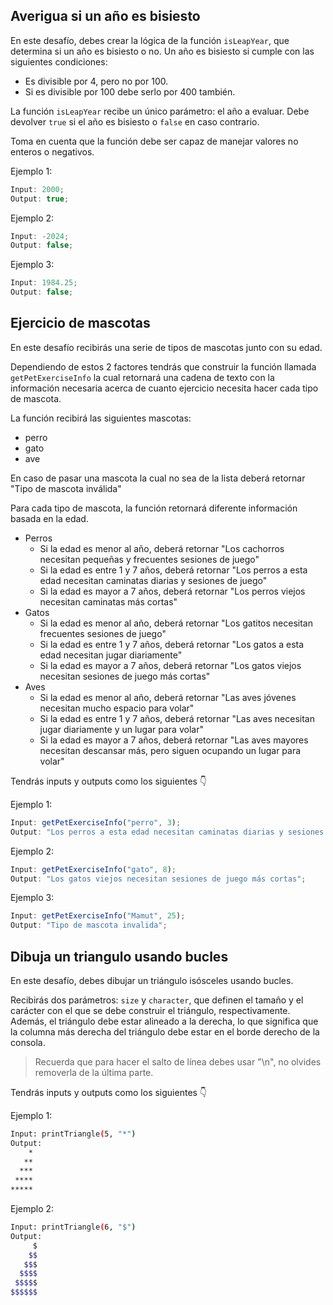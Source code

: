 ## Averigua si un año es bisiesto

En este desafío, debes crear la lógica de la función `isLeapYear`, que determina si un año es bisiesto o no. Un año es bisiesto si cumple con las siguientes condiciones:

- Es divisible por 4, pero no por 100.
- Si es divisible por 100 debe serlo por 400 también.

La función `isLeapYear` recibe un único parámetro: el año a evaluar. Debe devolver `true` si el año es bisiesto o `false` en caso contrario.

Toma en cuenta que la función debe ser capaz de manejar valores no enteros o negativos.

Ejemplo 1:

```js
Input: 2000;
Output: true;
```

Ejemplo 2:

```js
Input: -2024;
Output: false;
```

Ejemplo 3:

```js
Input: 1984.25;
Output: false;
```

## Ejercicio de mascotas

En este desafío recibirás una serie de tipos de mascotas junto con su edad.

Dependiendo de estos 2 factores tendrás que construir la función llamada `getPetExerciseInfo` la cual retornará una cadena de texto con la información necesaria acerca de cuanto ejercicio necesita hacer cada tipo de mascota.

La función recibirá las siguientes mascotas:

- perro
- gato
- ave

En caso de pasar una mascota la cual no sea de la lista deberá retornar "Tipo de mascota inválida"

Para cada tipo de mascota, la función retornará diferente información basada en la edad.

- Perros
  - Si la edad es menor al año, deberá retornar "Los cachorros necesitan pequeñas y frecuentes sesiones de juego"
  - Si la edad es entre 1 y 7 años, deberá retornar "Los perros a esta edad necesitan caminatas diarias y sesiones de juego"
  - Si la edad es mayor a 7 años, deberá retornar "Los perros viejos necesitan caminatas más cortas"
- Gatos
  - Si la edad es menor al año, deberá retornar "Los gatitos necesitan frecuentes sesiones de juego"
  - Si la edad es entre 1 y 7 años, deberá retornar "Los gatos a esta edad necesitan jugar diariamente"
  - Si la edad es mayor a 7 años, deberá retornar "Los gatos viejos necesitan sesiones de juego más cortas"
- Aves
  - Si la edad es menor al año, deberá retornar "Las aves jóvenes necesitan mucho espacio para volar"
  - Si la edad es entre 1 y 7 años, deberá retornar "Las aves necesitan jugar diariamente y un lugar para volar"
  - Si la edad es mayor a 7 años, deberá retornar "Las aves mayores necesitan descansar más, pero siguen ocupando un lugar para volar"

Tendrás inputs y outputs como los siguientes 👇

Ejemplo 1:

```js
Input: getPetExerciseInfo("perro", 3);
Output: "Los perros a esta edad necesitan caminatas diarias y sesiones de juego";
```

Ejemplo 2:

```js
Input: getPetExerciseInfo("gato", 8);
Output: "Los gatos viejos necesitan sesiones de juego más cortas";
```

Ejemplo 3:

```js
Input: getPetExerciseInfo("Mamut", 25);
Output: "Tipo de mascota invalida";
```

## Dibuja un triangulo usando bucles

En este desafío, debes dibujar un triángulo isósceles usando bucles.

Recibirás dos parámetros: `size` y `character`, que definen el tamaño y el carácter con el que se debe construir el triángulo, respectivamente. Además, el triángulo debe estar alineado a la derecha, lo que significa que la columna más derecha del triángulo debe estar en el borde derecho de la consola.

> Recuerda que para hacer el salto de línea debes usar "\n", no olvides removerla de la última parte.

Tendrás inputs y outputs como los siguientes 👇

Ejemplo 1:

```sh
Input: printTriangle(5, "*")
Output:
    *
   **
  ***
 ****
*****
```

Ejemplo 2:

```sh
Input: printTriangle(6, "$")
Output:
     $
    $$
   $$$
  $$$$
 $$$$$
$$$$$$
```
